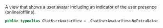 
A view that shows a user avatar including an indicator of the user presence (online/offline).

``` swift
public typealias ChatUserAvatarView = _ChatUserAvatarView<NoExtraData>
```
